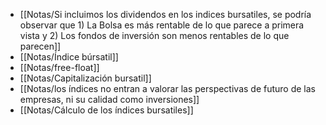 - [[Notas/Si incluimos los dividendos en los indices bursatiles, se podría observar que 1) La Bolsa es más rentable de lo que parece a primera vista y 2) Los fondos de inversión son menos rentables de lo que parecen]]
- [[Notas/Índice búrsatil]]
- [[Notas/free-float]]
- [[Notas/Capitalización bursatil]]
- [[Notas/los índices no entran a valorar las perspectivas de futuro de las empresas, ni su calidad como inversiones]]
- [[Notas/Cálculo de los índices bursatiles]]